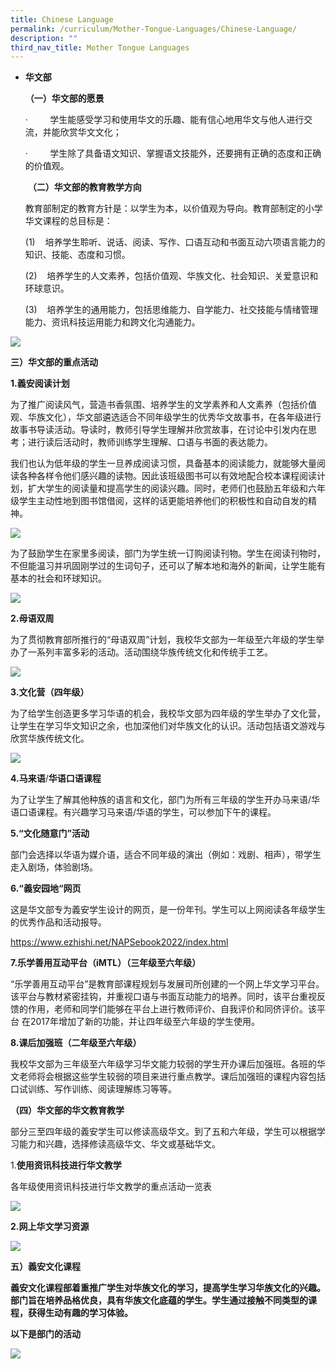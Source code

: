 ```yaml
---
title: Chinese Language
permalink: /curriculum/Mother-Tongue-Languages/Chinese-Language/
description: ""
third_nav_title: Mother Tongue Languages
---
```

*   **华文部**
    
    **（一）华文部的愿景**
    
    ·         学生能感受学习和使用华文的乐趣、能有信心地用华文与他人进行交流，并能欣赏华文文化；
    
    ·         学生除了具备语文知识、掌握语文技能外，还要拥有正确的态度和正确的价值观。
    
     **（二）华文部的教育教学方向**
    
    教育部制定的教育方针是：以学生为本，以价值观为导向。教育部制定的小学华文课程的总目标是：
    
    (1)    培养学生聆听、说话、阅读、写作、口语互动和书面互动六项语言能力的知识、技能、态度和习惯。
    
    (2)    培养学生的人文素养，包括价值观、华族文化、社会知识、关爱意识和环球意识。
    
    (3)    培养学生的通用能力，包括思维能力、自学能力、社交技能与情绪管理能力、资讯科技运用能力和跨文化沟通能力。
		
![](/images/chinese1.png)

**三）华文部的重点活动**

**1.義安阅读计划**

为了推广阅读风气，营造书香氛围、培养学生的文学素养和人文素养（包括价值观、华族文化），华文部遴选适合不同年级学生的优秀华文故事书，在各年级进行故事书导读活动。导读时，教师引导学生理解并欣赏故事，在讨论中引发内在思考；进行读后活动时，教师训练学生理解、口语与书面的表达能力。

我们也认为低年级的学生一旦养成阅读习惯，具备基本的阅读能力，就能够大量阅读各种各样令他们感兴趣的读物。因此该班级图书可以有效地配合校本课程阅读计划，扩大学生的阅读量和提高学生的阅读兴趣。同时，老师们也鼓励五年级和六年级学生主动性地到图书馆借阅，这样的话更能培养他们的积极性和自动自发的精神。

![](/images/chinese3.png)

为了鼓励学生在家里多阅读，部门为学生统一订购阅读刊物。学生在阅读刊物时，不但能温习并巩固刚学过的生词句子，还可以了解本地和海外的新闻，让学生能有基本的社会和环球知识。

![](/images/chinese4.jpeg)

**2.母语双周**

为了贯彻教育部所推行的“母语双周”计划，我校华文部为一年级至六年级的学生举办了一系列丰富多彩的活动。活动围绕华族传统文化和传统手工艺。

![](/images/chinese4.png)

**3.文化营（四年级）**

为了给学生创造更多学习华语的机会，我校华文部为四年级的学生举办了文化营，让学生在学习华文知识之余，也加深他们对华族文化的认识。活动包括语文游戏与欣赏华族传统文化。

![](/images/chinese5.png)

**4.马来语**/**华语口语课程**

为了让学生了解其他种族的语言和文化，部门为所有三年级的学生开办马来语/华语口语课程。有兴趣学习马来语/华语的学生，可以参加下午的课程。

  

**5.“文化随意门”活动**

部门会选择以华语为媒介语，适合不同年级的演出（例如：戏剧、相声），带学生走入剧场，体验剧场。

**6.“義安园地“网页**

这是华文部专为義安学生设计的网页，是一份年刊。学生可以上网阅读各年级学生的优秀作品和活动报导。

https://www.ezhishi.net/NAPSebook2022/index.html

**7.乐学善用互动平台（****iMTL****）（三年级至六年级）**

“乐学善用互动平台”是教育部课程规划与发展司所创建的一个网上华文学习平台。该平台与教材紧密挂钩，并重视口语与书面互动能力的培养。同时，该平台重视反馈的作用，老师和同学们能够在平台上进行教师评价、自我评价和同侪评价。该平台 在2017年增加了新的功能，并让四年级至六年级的学生使用。

  

**8.课后加强班（二年级至六年级）**

我校华文部为三年级至六年级学习华文能力较弱的学生开办课后加强班。各班的华文老师将会根据这些学生较弱的项目来进行重点教学。课后加强班的课程内容包括口试训练、写作训练、阅读理解练习等等。

  

**（四）华文部的华文教育教学**


部分三至四年级的義安学生可以修读高级华文。到了五和六年级，学生可以根据学习能力和兴趣，选择修读高级华文、华文或基础华文。

  

1.**使用资讯科技进行华文教学**

各年级使用资讯科技进行华文教学的重点活动一览表

![](/images/cl.png)

**2.网上华文学习资源**

![](/images/cl2.png)

**五）義安文化课程**

**義安文化课程部着重推广学生对华族文化的学习，提高学生学习华族文化的兴趣。部门旨在培养品格优良，具有华族文化底蕴的学生。学生通过接触不同类型的课程，获得生动有趣的学习体验。**

**以下是部门的活动**

![](/images/cl3.png)